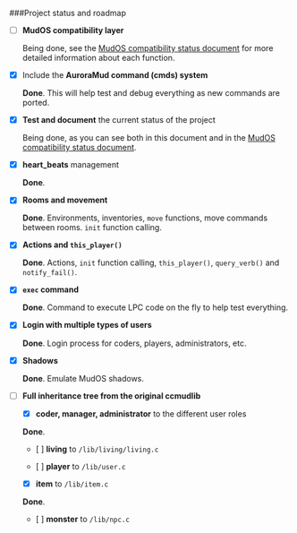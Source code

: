###Project status and roadmap

- [ ] **MudOS compatibility layer**

    Being done, see the [MudOS compatibility status document](status_compat.md) for more detailed information about each function.

- [x] Include the **AuroraMud command (cmds) system**

    **Done**. This will help test and debug everything as new commands are ported.

- [x] **Test and document** the current status of the project

    Being done, as you can see both in this document and in the [MudOS compatibility status document](status_compat.md).

- [x] **heart_beats** management

    **Done**.

- [x] **Rooms and movement**

    **Done**. Environments, inventories, `move` functions, move commands between rooms. `init` function calling.

- [x] **Actions and `this_player()`**

    **Done**. Actions, `init` function calling, `this_player()`, `query_verb()` and `notify_fail()`.

- [x] **`exec` command**

    **Done**. Command to execute LPC code on the fly to help test everything.

- [x] **Login with multiple types of users**

    **Done**. Login process for coders, players, administrators, etc.

- [x] **Shadows**

    **Done**. Emulate MudOS shadows.

- [ ] **Full inheritance tree from the original ccmudlib**

    - [x] **coder, manager, administrator** to the different user roles

    **Done**. 

    - [ ] **living** to `/lib/living/living.c`

    - [ ] **player** to `/lib/user.c`

    - [x] **item** to `/lib/item.c`

    **Done**. 

    - [ ] **monster** to `/lib/npc.c`

